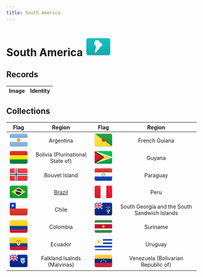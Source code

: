 ```yaml
---
title: South America
---
```


# South America <img src="/images/FlagKit/SA@3x.png" class="flagkit-head">

## Records

| Image | Identity |
| :---: | :------- |

## Collections

| Flag | Region | Flag | Region |
| :---: | :---: | :---: | :---: |
| <img src="images/FlagKit/SA/AR/AR@3x.png" class="flagkit-head"> | Argentina | <img src="images/FlagKit/SA/GF/GF@3x.png" class="flagkit-head"> | French Guiana |
| <img src="images/FlagKit/SA/BO/BO@3x.png" class="flagkit-head"> | Bolivia (Plurinational State of) | <img src="images/FlagKit/SA/GY/GY@3x.png" class="flagkit-head"> | Guyana |
| <img src="images/FlagKit/SA/BV/BV@3x.png" class="flagkit-head"> | Bouvet Island | <img src="images/FlagKit/SA/PY/PY@3x.png" class="flagkit-head"> | Paraguay |
| <img src="images/FlagKit/SA/BR/BR@3x.png" class="flagkit-head"> | [Brazil](SA/BR.html) | <img src="images/FlagKit/SA/PE/PE@3x.png" class="flagkit-head"> | Peru |
| <img src="images/FlagKit/SA/CL/CL@3x.png" class="flagkit-head"> | Chile | <img src="images/FlagKit/SA/GS/GS@3x.png" class="flagkit-head"> | South Georgia and the South Sandwich Islands |
| <img src="images/FlagKit/SA/CO/CO@3x.png" class="flagkit-head"> | Colombia | <img src="images/FlagKit/SA/SR/SR@3x.png" class="flagkit-head"> | Suriname |
| <img src="images/FlagKit/SA/EC/EC@3x.png" class="flagkit-head"> | Ecuador | <img src="images/FlagKit/SA/UY/UY@3x.png" class="flagkit-head"> | Uruguay |
| <img src="images/FlagKit/SA/FK/FK@3x.png" class="flagkit-head"> | Falkland Isalnds (Malvinas) | <img src="images/FlagKit/SA/VE/VE@3x.png" class="flagkit-head"> | Venezuela (Bolivarian Republic of) |